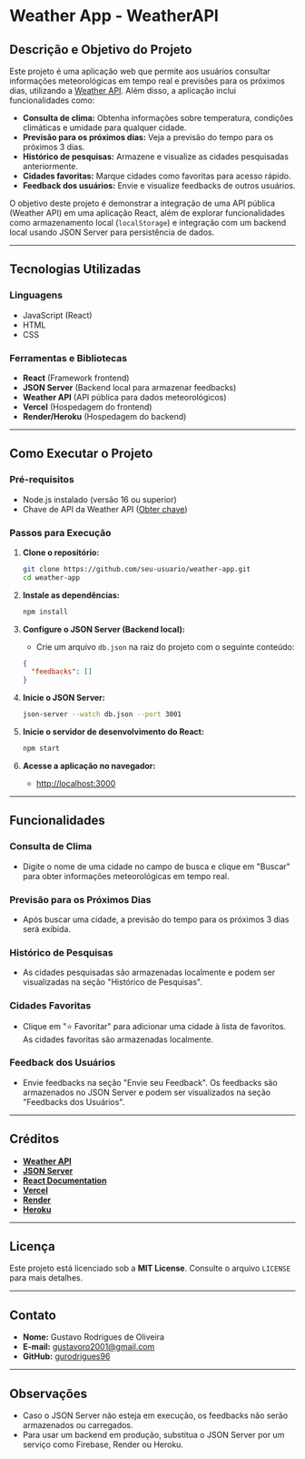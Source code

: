 # Weather App - WeatherAPI

## Descrição e Objetivo do Projeto
Este projeto é uma aplicação web que permite aos usuários consultar informações meteorológicas em tempo real e previsões para os próximos dias, utilizando a [Weather API](https://www.weatherapi.com/). Além disso, a aplicação inclui funcionalidades como:

- **Consulta de clima:** Obtenha informações sobre temperatura, condições climáticas e umidade para qualquer cidade.
- **Previsão para os próximos dias:** Veja a previsão do tempo para os próximos 3 dias.
- **Histórico de pesquisas:** Armazene e visualize as cidades pesquisadas anteriormente.
- **Cidades favoritas:** Marque cidades como favoritas para acesso rápido.
- **Feedback dos usuários:** Envie e visualize feedbacks de outros usuários.

O objetivo deste projeto é demonstrar a integração de uma API pública (Weather API) em uma aplicação React, além de explorar funcionalidades como armazenamento local (`localStorage`) e integração com um backend local usando JSON Server para persistência de dados.

---


## Tecnologias Utilizadas

### Linguagens
- JavaScript (React)
- HTML
- CSS

### Ferramentas e Bibliotecas
- **React** (Framework frontend)
- **JSON Server** (Backend local para armazenar feedbacks)
- **Weather API** (API pública para dados meteorológicos)
- **Vercel** (Hospedagem do frontend)
- **Render/Heroku** (Hospedagem do backend)

---

## Como Executar o Projeto

### Pré-requisitos
- Node.js instalado (versão 16 ou superior)
- Chave de API da Weather API ([Obter chave](https://www.weatherapi.com/))

### Passos para Execução

1. **Clone o repositório:**
   ```sh
   git clone https://github.com/seu-usuario/weather-app.git
   cd weather-app
   ```

2. **Instale as dependências:**
   ```sh
   npm install
   ```

3. **Configure o JSON Server (Backend local):**
   - Crie um arquivo `db.json` na raiz do projeto com o seguinte conteúdo:
   ```json
   {
     "feedbacks": []
   }
   ```

4. **Inicie o JSON Server:**
   ```sh
   json-server --watch db.json --port 3001
   ```

5. **Inicie o servidor de desenvolvimento do React:**
   ```sh
   npm start
   ```

6. **Acesse a aplicação no navegador:**
   - [http://localhost:3000](http://localhost:3000)

---

## Funcionalidades

### Consulta de Clima
- Digite o nome de uma cidade no campo de busca e clique em "Buscar" para obter informações meteorológicas em tempo real.

### Previsão para os Próximos Dias
- Após buscar uma cidade, a previsão do tempo para os próximos 3 dias será exibida.

### Histórico de Pesquisas
- As cidades pesquisadas são armazenadas localmente e podem ser visualizadas na seção "Histórico de Pesquisas".

### Cidades Favoritas
- Clique em "⭐ Favoritar" para adicionar uma cidade à lista de favoritos. As cidades favoritas são armazenadas localmente.

### Feedback dos Usuários
- Envie feedbacks na seção "Envie seu Feedback". Os feedbacks são armazenados no JSON Server e podem ser visualizados na seção "Feedbacks dos Usuários".

---

## Créditos
- **[Weather API](https://www.weatherapi.com/)**
- **[JSON Server](https://github.com/typicode/json-server)**
- **[React Documentation](https://react.dev/)**
- **[Vercel](https://vercel.com/)**
- **[Render](https://render.com/)**
- **[Heroku](https://www.heroku.com/)**

---

## Licença
Este projeto está licenciado sob a **MIT License**. Consulte o arquivo `LICENSE` para mais detalhes.

---

## Contato
- **Nome:** Gustavo Rodrigues de Oliveira
- **E-mail:** [gustavoro2001@gmail.com](mailto:gustavoro2001@gmail.com)
- **GitHub:** [gurodrigues96](https://github.com/gurodrigues96)

---

## Observações
- Caso o JSON Server não esteja em execução, os feedbacks não serão armazenados ou carregados.
- Para usar um backend em produção, substitua o JSON Server por um serviço como Firebase, Render ou Heroku.

